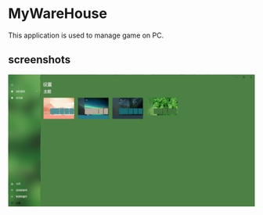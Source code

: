 # MyWareHouse
This application is used to manage game on PC.


## screenshots
![](https://raw.githubusercontent.com/Discut/MyWareHouse/master/document/img/1.png?token=GHSAT0AAAAAABVZA4BS34PAMHXEIU4ZN24MYWZT67Q)

